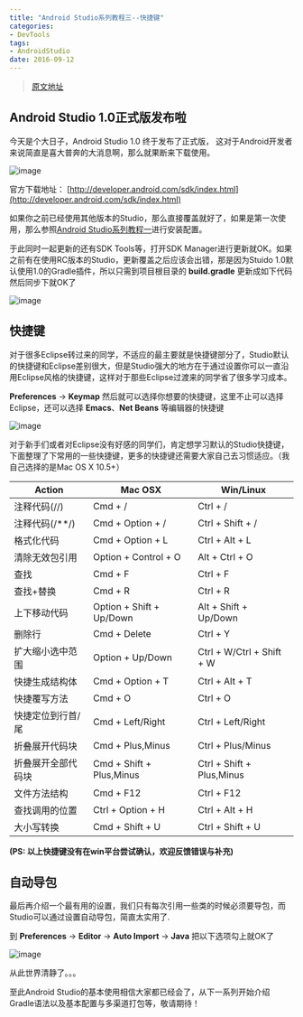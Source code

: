 ```yaml
---
title: "Android Studio系列教程三--快捷键"
categories: 
- DevTools
tags: 
- AndroidStudio
date: 2016-09-12
---
```

> [原文地址](http://stormzhang.com/devtools/2014/11/25/android-studio-tutorial3/)

## Android Studio 1.0正式版发布啦

今天是个大日子，Android Studio 1.0 终于发布了正式版， 这对于Android开发者来说简直是喜大普奔的大消息啊，那么就果断来下载使用。

![image](http://opesdt6ii.bkt.clouddn.com/studio1.0.png)

官方下载地址： [http://developer.android.com/sdk/index.html](http://developer.android.com/sdk/index.html)

如果你之前已经使用其他版本的Studio，那么直接覆盖就好了，如果是第一次使用，那么参照[Android Studio系列教程一](http://stormzhang.com/devtools/2014/11/25/android-studio-tutorial1)进行安装配置。

于此同时一起更新的还有SDK Tools等，打开SDK Manager进行更新就OK。如果之前有在使用RC版本的Studio，更新覆盖之后应该会出错，那是因为Stuido 1.0默认使用1.0的Gradle插件，所以只需到项目根目录的 **build.gradle** 更新成如下代码然后同步下就OK了

![image](http://opesdt6ii.bkt.clouddn.com/update_gradle.png)

## 快捷键

对于很多Eclipse转过来的同学，不适应的最主要就是快捷键部分了，Studio默认的快捷键和Eclipse差别很大，但是Studio强大的地方在于通过设置你可以一直沿用Eclipse风格的快捷键，这样对于那些Eclipse过渡来的同学省了很多学习成本。

**Preferences** -> **Keymap** 然后就可以选择你想要的快捷键，这里不止可以选择Eclipse，还可以选择 **Emacs**、**Net Beans** 等编辑器的快捷键

![image](http://opesdt6ii.bkt.clouddn.com/keymap.png)

对于新手们或者对Eclipse没有好感的同学们，肯定想学习默认的Studio快捷键，下面整理了下常用的一些快捷键，更多的快捷键还需要大家自己去习惯适应。（我自己选择的是Mac OS X 10.5+）

| Action     | Mac OSX                  | Win/Linux                 |
| ---------- | ------------------------ | ------------------------- |
| 注释代码(//)   | Cmd + /                  | Ctrl + /                  |
| 注释代码(/**/) | Cmd + Option + /         | Ctrl + Shift + /          |
| 格式化代码      | Cmd + Option + L         | Ctrl + Alt + L            |
| 清除无效包引用    | Option + Control + O     | Alt + Ctrl + O            |
| 查找         | Cmd + F                  | Ctrl + F                  |
| 查找+替换      | Cmd + R                  | Ctrl + R                  |
| 上下移动代码     | Option + Shift + Up/Down | Alt + Shift + Up/Down     |
| 删除行        | Cmd + Delete             | Ctrl + Y                  |
| 扩大缩小选中范围   | Option + Up/Down         | Ctrl + W/Ctrl + Shift + W |
| 快捷生成结构体    | Cmd + Option + T         | Ctrl + Alt + T            |
| 快捷覆写方法     | Cmd + O                  | Ctrl + O                  |
| 快捷定位到行首/尾  | Cmd + Left/Right         | Ctrl + Left/Right         |
| 折叠展开代码块    | Cmd + Plus,Minus         | Ctrl + Plus/Minus         |
| 折叠展开全部代码块  | Cmd + Shift + Plus,Minus | Ctrl + Shift + Plus,Minus |
| 文件方法结构     | Cmd + F12                | Ctrl + F12                |
| 查找调用的位置    | Ctrl + Option + H        | Ctrl + Alt + H            |
| 大小写转换      | Cmd + Shift + U          | Ctrl + Shift + U          |

**(PS: 以上快捷键没有在win平台尝试确认，欢迎反馈错误与补充)**

## 自动导包

最后再介绍一个最有用的设置，我们只有每次引用一些类的时候必须要导包，而Studio可以通过设置自动导包，简直太实用了.

到 **Preferences** -> **Editor** -> **Auto Import** -> **Java** 把以下选项勾上就OK了

![image](http://opesdt6ii.bkt.clouddn.com/auto_import.png)

从此世界清静了。。。

至此Android Studio的基本使用相信大家都已经会了，从下一系列开始介绍Gradle语法以及基本配置与多渠道打包等，敬请期待！

